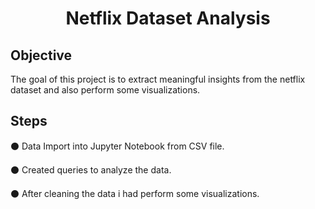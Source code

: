 
<h1 align="center">Netflix Dataset Analysis</h1>

<h2 align="left">Objective</h3>
<p align="left">The goal of this project is to extract meaningful insights from the netflix dataset and also perform some visualizations.</p>

<h2 align="left">Steps</h3>
<p align="left">
⚫ Data Import into Jupyter Notebook from CSV file.<br>

⚫ Created queries to analyze the data.<br>

⚫ After cleaning the data i had perform some visualizations.<br>


